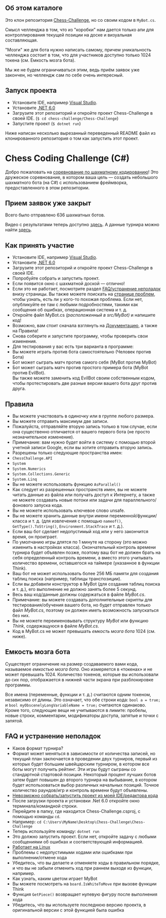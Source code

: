 ## Об этом каталоге

Это клон репозитория [Chess-Challenge](https://github.com/SebLague/Chess-Challenge/tree/main), но со своим кодом в `MyBot.cs`.

Смысл челленджа в том, что из "коробки" нам дается только апи для контроллирования текущей позиции на доске и визуальная составляющая.

"Мозги" же для бота нужно написать самому, причем уникальность челленджа состоит в том, что для участников доступно только 1024 токена (см. Емкость мозга бота).

Мы же не будем ограничиваться этим, ведь приём заявок уже закончен, но челлендж сам по себе очень интересный.

## Запуск проекта

- Установите IDE, например [Visual Studio](https://visualstudio.microsoft.com/downloads/).
- Установите [.NET 6.0](https://dotnet.microsoft.com/en-us/download/dotnet/6.0)
- Загрузите этот репозиторий и откройте проект Chess-Challenge в своей IDE. (`$ cd chess-challenge/Chess-Challenge`)
- Запустите проект (`$ dotnet run`)

Ниже написан несколько вырезанный переведенный README файл из клонированного репозитория о том как запустить этот проект.

# Chess Coding Challenge (C#)

Добро пожаловать на [соревнование по шахматному кодированию](https://youtu.be/iScy18pVR58)! Это дружеское соревнование, в котором ваша цель — создать небольшого шахматного бота (на C#) с использованием фреймворка, предоставленного в этом репозитории.

## Прием заявок уже закрыт

Всего было отправлено 636 шахматных ботов.

Видео с результатами теперь доступно [здесь](https://youtu.be/Ne40a5LkK6A).
А данные турнира можно найти [здесь](https://github.com/SebLague/Tiny-Chess-Bot-Challenge-Results).

## Как принять участие

- Установите IDE, например [Visual Studio](https://visualstudio.microsoft.com/downloads/).
- Установите [.NET 6.0](https://dotnet.microsoft.com/en-us/download)
- Загрузите этот репозиторий и откройте проект Chess-Challenge в своей IDE.
- Попробуйте собрать и запустить проект.
- Если появится окно с шахматной доской — отлично!
- Если это не работает, посмотрите раздел [FAQ/устранение неполадок](#faq-and-troubleshooting) внизу страницы. Вы также можете поискать на [странице проблем](https://github.com/SebLague/Chess-Challenge/issues), чтобы узнать, есть ли у кого-то похожая проблема. Если нет, опубликуйте ее там с любыми подробностями, такими как сообщения об ошибках, операционная система и т. д.
- Откройте файл MyBot.cs _(расположенный в src/MyBot)_ и напишите код!
- Возможно, вам стоит сначала взглянуть на [Документацию](https://seblague.github.io/chess-coding-challenge/documentation/), а также на Правила!
- Снова соберите и запустите программу, чтобы проверить свои изменения.
- Для тестирования у вас есть три варианта в программе:
- Вы можете играть против бота самостоятельно (Человек против Бота)
- Бот может сыграть матч против самого себя (MyBot против MyBot)
- Бот может сыграть матч против простого примера бота (MyBot против EvilBot).<br>Вы также можете заменить код EvilBot своим собственным кодом, чтобы протестировать две разные версии вашего бота друг против друга.

## Правила

- Вы можете участвовать в одиночку или в группе любого размера.
- Вы можете отправить максимум две записи.
- Пожалуйста, отправляйте вторую запись только в том случае, если она существенно отличается от вашего первого бота (не просто незначительное изменение).
- Примечание: вам нужно будет войти в систему с помощью второй учетной записи Google, если вы хотите отправить вторую запись.
- Разрешены только следующие пространства имен:
- `ChessChallenge.API`
- `System`
- `System.Numerics`
- `System.Collections.Generic`
- `System.Linq`
- Вы не можете использовать функцию `AsParallel()`
- Как следует из разрешенных пространств имен, вы не можете читать данные из файла или получать доступ к Интернету, а также не можете создавать новые потоки или задачи для параллельного/фонового запуска кода.
- Вы не можете использовать ключевое слово unsafe.
- Вы не можете хранить данные внутри имени переменной/функции/класса и т. д. (для извлечения с помощью `nameof()`, `GetType().ToString()`, `Environment.StackTrace` и т. д.).
- Если ваш бот сделает недопустимый ход или у него закончится время, он проиграет.
- По умолчанию игры длятся по 1 минуте на сторону (это можно изменить в настройках класса). Окончательный контроль времени турнира будет объявлен позже, поэтому ваш бот не должен брать на себя определенный контроль времени, а вместо этого учитывать количество времени, оставшегося на таймере (указанное в функции Think).
- Ваш бот не может использовать более 256 МБ памяти для создания таблиц поиска (например, таблицы транспозиции).
- Если вы добавили конструктор в MyBot (для создания таблиц поиска и т. д.), его выполнение не должно занять более 5 секунд.
- Весь ваш код/данные должны содержаться в файле _MyBot.cs_.
- Примечание: вы можете создавать дополнительные скрипты для тестирования/обучения вашего бота, но будет отправлен только файл _MyBot.cs_, поэтому он должен иметь возможность запускаться без них.
- Вы не можете переименовывать структуру _MyBot_ или функцию _Think_, содержащуюся в файле _MyBot.cs_.
- Код в MyBot.cs не может превышать _емкость мозга бота_ 1024 (см. ниже).

## Емкость мозга бота

Существует ограничение на размер создаваемого вами кода, называемое _емкостью мозга бота_. Оно измеряется в «токенах» и не может превышать 1024. Количество токенов, которые вы использовали до сих пор, отображается в нижней части экрана при разблокировке программы.

Все имена (переменные, функции и т. д.) считаются одним токеном, независимо от длины. Это означает, что обе строки кода: `bool a = true;` и `bool myObscenelyLongVariableName = true;` считаются одинаково. Кроме того, следующие вещи не учитываются в лимите: пробелы, новые строки, комментарии, модификаторы доступа, запятые и точки с запятой.

## FAQ и устранение неполадок

- Каков формат турнира?
- Формат может меняться в зависимости от количества записей, но текущий план заключается в проведении двух турниров, первый из которых будет большим швейцарским турниром, в котором все боты могут получить рейтинг. Эти игры будут сыграны со стандартной стартовой позиции. Некоторый процент лучших ботов затем будет повышен до второго турнира на выбывание, в котором будет использоваться выбор различных начальных позиций. Точное количество раундов/игр и контроль времени будут объявлены.
- [Невозможно собрать/запустить проект из моей IDE/редактора кода](https://github.com/SebLague/Chess-Challenge/issues/85)
- После загрузки проекта и установки .Net 6.0 откройте окно терминала/командной строки.
- Перейдите в папку, где находится Chess-Challenge.csproj, с помощью команды `cd`.
- Например: `cd C:\Users\MyName\Desktop\Chess-Challenge\Chess-Challenge`
- Теперь используйте команду: `dotnet run`
- Это должно запустить проект. Если нет, откройте задачу с любыми сообщениями об ошибках и соответствующей информацией.
- [Работает на Linux](https://github.com/SebLague/Chess-Challenge/discussions/3)
- Проблемы с недопустимыми ходами или ошибками при выполнении/отмене хода
- Убедитесь, что вы делаете и отменяете ходы в правильном порядке, и что вы не забыли отменить ход при раннем выходе из функции, например.
- Как узнать, каким цветом играет MyBot
- Вы можете посмотреть на `board.IsWhiteToMove` при вызове функции Think
- Функция `GetPiece()` возвращает нулевую фигуру после выполнения хода
- Убедитесь, что вы используете последнюю версию проекта, в оригинальной версии с этой функцией была ошибка
